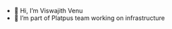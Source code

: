 - 👋 Hi, I’m Viswajith Venu
- 👀 I’m part of Platpus team working on infrastructure


<!---
viswajithexerp/viswajithexerp is a ✨ special ✨ repository because its `README.md` (this file) appears on your GitHub profile.
You can click the Preview link to take a look at your changes.
--->
